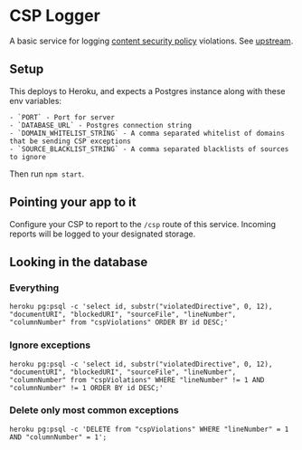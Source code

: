 # CSP Logger

A basic service for logging [content security policy](https://developer.mozilla.org/en-US/docs/Security/CSP) violations.  See [upstream](https://github.com/mozilla/csp-logger).

## Setup
This deploys to Heroku, and expects a Postgres instance along with these env variables:

    - `PORT` - Port for server
    - `DATABASE_URL` - Postgres connection string
    - `DOMAIN_WHITELIST_STRING` - A comma separated whitelist of domains that be sending CSP exceptions
    - `SOURCE_BLACKLIST_STRING` - A comma separated blacklists of sources to ignore
    
Then run `npm start`.

## Pointing your app to it
Configure your CSP to report to the `/csp` route of this service. Incoming reports will be logged to your designated storage.

## Looking in the database
### Everything
```
heroku pg:psql -c 'select id, substr("violatedDirective", 0, 12), "documentURI", "blockedURI", "sourceFile", "lineNumber", "columnNumber" from "cspViolations" ORDER BY id DESC;'
```

### Ignore exceptions
```
heroku pg:psql -c 'select id, substr("violatedDirective", 0, 12), "documentURI", "blockedURI", "sourceFile", "lineNumber", "columnNumber" from "cspViolations" WHERE "lineNumber" != 1 AND "columnNumber" != 1 ORDER BY id DESC;'
```

### Delete only most common exceptions
```
heroku pg:psql -c 'DELETE from "cspViolations" WHERE "lineNumber" = 1 AND "columnNumber" = 1';
```